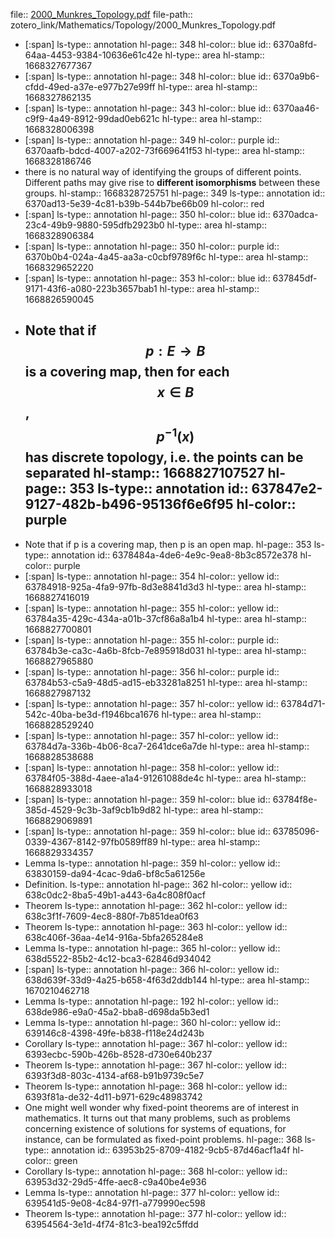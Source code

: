 file:: [2000_Munkres_Topology.pdf](zotero_link/Mathematics/Topology/2000_Munkres_Topology.pdf)
file-path:: zotero_link/Mathematics/Topology/2000_Munkres_Topology.pdf

- [:span]
  ls-type:: annotation
  hl-page:: 348
  hl-color:: blue
  id:: 6370a8fd-64aa-4453-9384-10636e61c42e
  hl-type:: area
  hl-stamp:: 1668327677367
- [:span]
  ls-type:: annotation
  hl-page:: 348
  hl-color:: blue
  id:: 6370a9b6-cfdd-49ed-a37e-e977b27e99ff
  hl-type:: area
  hl-stamp:: 1668327862135
- [:span]
  ls-type:: annotation
  hl-page:: 343
  hl-color:: blue
  id:: 6370aa46-c9f9-4a49-8912-99dad0eb621c
  hl-type:: area
  hl-stamp:: 1668328006398
- [:span]
  ls-type:: annotation
  hl-page:: 349
  hl-color:: purple
  id:: 6370aafb-bdcd-4007-a202-73f669641f53
  hl-type:: area
  hl-stamp:: 1668328186746
- there is no natural way of identifying the groups of different points. Different paths may give rise to **different isomorphisms** between these groups.
  hl-stamp:: 1668328725751
  hl-page:: 349
  ls-type:: annotation
  id:: 6370ad13-5e39-4c81-b39b-544b7be66b09
  hl-color:: red
- [:span]
  ls-type:: annotation
  hl-page:: 350
  hl-color:: blue
  id:: 6370adca-23c4-49b9-9880-595dfb2923b0
  hl-type:: area
  hl-stamp:: 1668328906384
- [:span]
  ls-type:: annotation
  hl-page:: 350
  hl-color:: purple
  id:: 6370b0b4-024a-4a45-aa3a-c0cbf9789f6c
  hl-type:: area
  hl-stamp:: 1668329652220
- [:span]
  ls-type:: annotation
  hl-page:: 353
  hl-color:: blue
  id:: 637845df-9171-43f6-a080-223b3657bab1
  hl-type:: area
  hl-stamp:: 1668826590045
- Note that if $$p: E\to B$$ is a covering map, then for each $$x\in B$$, $$p^{-1}(x)$$ has discrete topology, i.e. the points can be separated
  hl-stamp:: 1668827107527
  hl-page:: 353
  ls-type:: annotation
  id:: 637847e2-9127-482b-b496-95136f6e6f95
  hl-color:: purple
	-
- Note that if p is a covering map, then p is an open map.
  hl-page:: 353
  ls-type:: annotation
  id:: 6378484a-4de6-4e9c-9ea8-8b3c8572e378
  hl-color:: purple
- [:span]
  ls-type:: annotation
  hl-page:: 354
  hl-color:: yellow
  id:: 63784918-925a-4fa9-97fb-8d3e8841d3d3
  hl-type:: area
  hl-stamp:: 1668827416019
- [:span]
  ls-type:: annotation
  hl-page:: 355
  hl-color:: yellow
  id:: 63784a35-429c-434a-a01b-37cf86a8a1b4
  hl-type:: area
  hl-stamp:: 1668827700801
- [:span]
  ls-type:: annotation
  hl-page:: 355
  hl-color:: purple
  id:: 63784b3e-ca3c-4a6b-8fcb-7e895918d031
  hl-type:: area
  hl-stamp:: 1668827965880
- [:span]
  ls-type:: annotation
  hl-page:: 356
  hl-color:: purple
  id:: 63784b53-c5a9-48d5-ad15-eb33281a8251
  hl-type:: area
  hl-stamp:: 1668827987132
- [:span]
  ls-type:: annotation
  hl-page:: 357
  hl-color:: yellow
  id:: 63784d71-542c-40ba-be3d-f1946bca1676
  hl-type:: area
  hl-stamp:: 1668828529240
- [:span]
  ls-type:: annotation
  hl-page:: 357
  hl-color:: yellow
  id:: 63784d7a-336b-4b06-8ca7-2641dce6a7de
  hl-type:: area
  hl-stamp:: 1668828538688
- [:span]
  ls-type:: annotation
  hl-page:: 358
  hl-color:: yellow
  id:: 63784f05-388d-4aee-a1a4-91261088de4c
  hl-type:: area
  hl-stamp:: 1668828933018
- [:span]
  ls-type:: annotation
  hl-page:: 359
  hl-color:: blue
  id:: 63784f8e-385d-4529-9c3b-3af9cb1b9d82
  hl-type:: area
  hl-stamp:: 1668829069891
- [:span]
  ls-type:: annotation
  hl-page:: 359
  hl-color:: blue
  id:: 63785096-0339-4367-8142-97fb0589ff89
  hl-type:: area
  hl-stamp:: 1668829334357
- Lemma
  ls-type:: annotation
  hl-page:: 359
  hl-color:: yellow
  id:: 63830159-da94-4cac-9da6-bf8c5a61256e
- Definition.
  ls-type:: annotation
  hl-page:: 362
  hl-color:: yellow
  id:: 638c0dc2-8ba5-49b1-a443-6a4c808f0acf
- Theorem
  ls-type:: annotation
  hl-page:: 362
  hl-color:: yellow
  id:: 638c3f1f-7609-4ec8-880f-7b851dea0f63
- Theorem
  ls-type:: annotation
  hl-page:: 363
  hl-color:: yellow
  id:: 638c406f-36aa-4e14-916a-5bfa265284e8
- Lemma
  ls-type:: annotation
  hl-page:: 365
  hl-color:: yellow
  id:: 638d5522-85b2-4c12-bca3-62846d934042
- [:span]
  ls-type:: annotation
  hl-page:: 366
  hl-color:: yellow
  id:: 638d639f-33d9-4a25-b658-4f63d2ddb144
  hl-type:: area
  hl-stamp:: 1670210462718
- Lemma
  ls-type:: annotation
  hl-page:: 192
  hl-color:: yellow
  id:: 638de986-e9a0-45a2-bba8-d698da5b3ed1
- Lemma
  ls-type:: annotation
  hl-page:: 360
  hl-color:: yellow
  id:: 639146c8-4398-49fe-b838-f118e24d243b
- Corollary
  ls-type:: annotation
  hl-page:: 367
  hl-color:: yellow
  id:: 6393ecbc-590b-426b-8528-d730e640b237
- Theorem
  ls-type:: annotation
  hl-page:: 367
  hl-color:: yellow
  id:: 6393f3d8-803c-4134-af68-b91b9739c5e7
- Theorem
  ls-type:: annotation
  hl-page:: 368
  hl-color:: yellow
  id:: 6393f81a-de32-4d11-b971-629c48983742
- One might well wonder why fixed-point theorems are of interest in mathematics. It turns out that many problems, such as problems concerning existence of solutions for systems of equations, for instance, can be formulated as fixed-point problems.
  hl-page:: 368
  ls-type:: annotation
  id:: 63953b25-8709-4182-9cb5-87d46acf1a4f
  hl-color:: green
- Corollary
  ls-type:: annotation
  hl-page:: 368
  hl-color:: yellow
  id:: 63953d32-29d5-4ffe-aec8-c9a40be4e936
- Lemma
  ls-type:: annotation
  hl-page:: 377
  hl-color:: yellow
  id:: 639541d5-9e08-4c84-97f1-a779990ec598
- Theorem
  ls-type:: annotation
  hl-page:: 377
  hl-color:: yellow
  id:: 63954564-3e1d-4f74-81c3-bea192c5ffdd